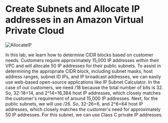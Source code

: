 # Create Subnets and Allocate IP addresses in an Amazon Virtual Private Cloud

 ![AllocateIP](https://github.com/BoyNovr/Static-Assets/blob/main/allocateip.drawio.png)
 
In this lab, we learn how to determine CIDR blocks based on customer needs. Customers require approximately 15,000 IP addresses within their VPC and will allocate 50 IP addresses for their public subnets. To assist in determining the appropriate CIDR block, including subnet masks, host address ranges, subnet ID IPs, and IP broadcast addresses, we can easily use web-based open-source applications like IP Subnet Calculator. In the case of our customers, we need /18 because the total number of bits is 32. So, 32-18=14, and 2^14=16,384 host IP addresses, which closely matches the customer's requirement of around 15,000 IP addresses.
Next, for the public subnets, we will use  /26. So, 32-26=6, and 2^6=64 host IP addresses, which closely matches the customer's need for approximately 50 IP addresses. For this subnet, we can use Class C private IP addresses.
